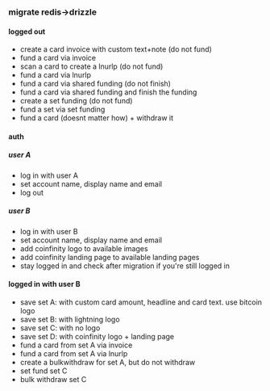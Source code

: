 ### migrate redis->drizzle

#### logged out
* create a card invoice with custom text+note (do not fund)
* fund a card via invoice
* scan a card to create a lnurlp (do not fund)
* fund a card via lnurlp
* fund a card via shared funding (do not finish)
* fund a card via shared funding and finish the funding
* create a set funding (do not fund)
* fund a set via set funding
* fund a card (doesnt matter how) + withdraw it

#### auth
##### user A
* log in with user A
* set account name, display name and email
* log out

##### user B
* log in with user B
* set account name, display name and email
* add coinfinity logo to available images
* add coinfinity landing page to available landing pages
* stay logged in and check after migration if you're still logged in

#### logged in with user B
* save set A: with custom card amount, headline and card text. use bitcoin logo
* save set B: with lightning logo
* save set C: with no logo
* save set D: with coinfinity logo + landing page
* fund a card from set A via invoice
* fund a card from set A via lnurlp
* create a bulkwithdraw for set A, but do not withdraw
* set fund set C
* bulk withdraw set C
